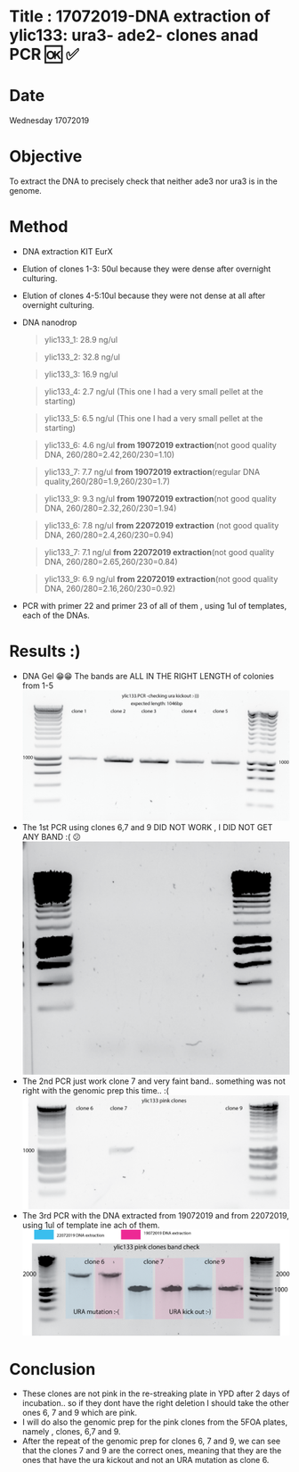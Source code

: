 
# Title : 17072019-DNA extraction of ylic133: ura3- ade2- clones anad PCR :ok: :white_check_mark:

# Date
Wednesday 17072019

# Objective

To extract the DNA to precisely check that neither ade3 nor ura3 is in the genome.

# Method
- DNA extraction KIT EurX
- Elution of clones 1-3: 50ul because they were dense after overnight culturing.
- Elution of clones 4-5:10ul because they were not dense at all after overnight culturing.
- DNA nanodrop
   > ylic133_1: 28.9 ng/ul

   > ylic133_2: 32.8 ng/ul

   > ylic133_3: 16.9 ng/ul

   > ylic133_4: 2.7 ng/ul (This one I had a very small pellet at the starting)

   > ylic133_5: 6.5 ng/ul (This one I had a very small pellet at the starting)

   > ylic133_6: 4.6 ng/ul  **from 19072019 extraction**(not good quality DNA, 260/280=2.42,260/230=1.10)

   > ylic133_7: 7.7 ng/ul **from 19072019 extraction**(regular DNA quality,260/280=1.9,260/230=1.7)

   > ylic133_9: 9.3 ng/ul **from 19072019 extraction**(not good quality DNA, 260/280=2.32,260/230=1.94)

   > ylic133_6: 7.8 ng/ul  **from 22072019 extraction** (not good quality DNA, 260/280=2.4,260/230=0.94)

   > ylic133_7: 7.1 ng/ul **from 22072019 extraction**(not good quality DNA, 260/280=2.65,260/230=0.84)

   > ylic133_9: 6.9 ng/ul **from 22072019 extraction**(not good quality DNA, 260/280=2.16,260/230=0.92)

- PCR with primer 22 and primer 23  of all of them , using 1ul of templates, each of the DNAs.

# Results :)
- DNA Gel 😁😁 The bands are ALL IN THE RIGHT LENGTH of colonies from 1-5
![](../Images/ylic133_pcr_biolog-replic-2019-07-17-17hr-43min-edited.png)
- The 1st PCR using clones 6,7 and 9 DID NOT WORK , I DID NOT GET ANY BAND :( 😕
![](../Images/no-bands-pcr-clones-6-7-9-ylic133-2019-07-19-edited.png)
- The 2nd PCR just work clone 7 and very faint band.. something was not right with the genomic prep this time.. :(
![](../Images/ylic133_pcr_biolog-replic-6-7-9-2019-07-19-17hr-43min-EDITED.png)
- The 3rd PCR with the DNA extracted from 19072019 and from 22072019, using 1ul of template ine ach of them.
![](../Images/bands-pcr-clones-6-7-9-ylic133-2019-07-22-edited.png)

# Conclusion
- These clones are not pink in the re-streaking plate in YPD after 2 days of incubation.. so if they dont have the right deletion I should take the other ones 6, 7 and  9 which are pink.
- I will do also the genomic prep for the pink clones from the 5FOA plates, namely , clones, 6,7 and 9.
- After the repeat of the genomic prep for clones 6, 7 and 9, we can see that the clones 7 and 9 are the correct ones, meaning that they are the ones that have the ura kickout and not an URA mutation as clone 6.
